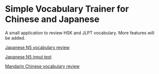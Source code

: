 # Simple Vocabulary Trainer for Chinese and Japanese

A small application to review HSK and JLPT vocabulary. More features will be added.

[Japanese N5 vocabulary review](https://hou2zi0.github.io/vocab-trainer/HTML/japanese.html)

[Japanese N5 input test](https://hou2zi0.github.io/vocab-trainer/HTML/japanese_input_test.html)

[Mandarin Chinese vocabulary review](https://hou2zi0.github.io/vocab-trainer/HTML/mandarin_chinese.html)
